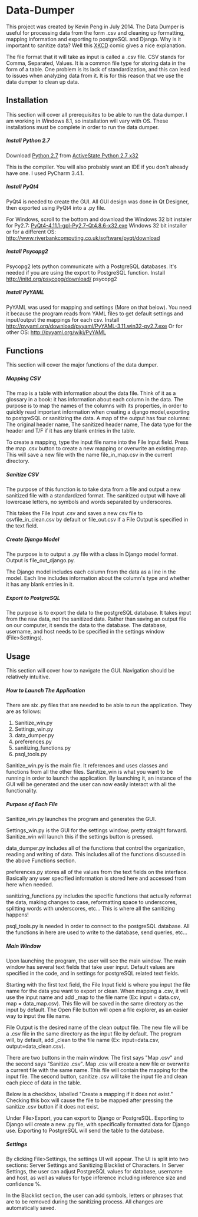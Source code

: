 Data-Dumper
===========
This project was created by Kevin Peng in July 2014. The Data Dumper is useful for processing data from the form .csv and cleaning up formatting, mapping information and exporting to postgreSQL and Django. Why is it important to sanitize data? Well this [XKCD](http://imgs.xkcd.com/comics/exploits_of_a_mom.png) comic gives a nice explanation.

The file format that it will take as input is called a .csv file. CSV stands for Comma, Separated, Values. It is a common file type for storing data in the form of a table. One problem is its lack of standardization, and this can lead to issues when analyzing data from it. It is for this reason that we use the data dumper to clean up data.

## Installation
This section will cover all prerequisites to be able to run the data dumper. I am working in Windows 8.1, so installation will vary with OS. These installations must be complete in order to run the data dumper.
##### Install Python 2.7
Download [Python 2.7](http://downloads.activestate.com/ActivePython/releases/2.7.6.9/ActivePython-2.7.6.9-win32-x86.msi) from [ActiveState Python 2.7 x32](http://www.activestate.com/activepython/downloads)

This is the compiler. You will also probably want an IDE if you don't already have one. I used PyCharm 3.4.1.
##### Install PyQt4
PyQt4 is needed to create the GUI. All GUI design was done in Qt Designer, then exported using PyQt4 into a .py file.

For Windows, scroll to the bottom and download the Windows 32 bit instaler for Py2.7:
[PyQt4-4.11.1-gpl-Py2.7-Qt4.8.6-x32.exe](http://sourceforge.net/projects/pyqt/files/PyQt4/PyQt-4.11.1/PyQt4-4.11.1-gpl-Py2.7-Qt4.8.6-x32.exe)	Windows 32 bit installer or for a different OS: http://www.riverbankcomputing.co.uk/software/pyqt/download
##### Install Psycopg2
Psycopg2 lets python communicate with a PostgreSQL databases. It's needed if you are using the export to PostgreSQL function. Install http://initd.org/psycopg/download/ psycopg2
##### Install PyYAML
PyYAML was used for mapping and settings (More on that below). You need it because the program reads from YAML files to get default settings and input/output the mappings for each csv.
Install http://pyyaml.org/download/pyyaml/PyYAML-3.11.win32-py2.7.exe Or for other OS:
http://pyyaml.org/wiki/PyYAML

## Functions
This section will cover the major functions of the data dumper.
##### Mapping CSV
The map is a table with information about the data file. Think of it as a glossary in a book: it has information about each column in the data. The purpose is to map the names of the columns with its properties, in order to quickly read important information when creating a django model,exporting to postgreSQL or sanitizing the data. A map of the output has four columns: The original header name, The sanitized header name, The data type for the header and T/F if it has any blank entries in the table.

To create a mapping, type the input file name into the File Input field. Press the map .csv button to create a new mapping or overwrite an existing map. This will save a new file with the name file_in_map.csv in the current directory.
##### Sanitize CSV
The purpose of this function is to take data from a file and output a new sanitized file with a standardized format. The sanitized output will have all lowercase letters, no symbols and words separated by underscores. 

This takes the File Input .csv and saves a new csv file to csvfile_in_clean.csv by default or file_out.csv if a File Output is specified in the text field.  
##### Create Django Model
The purpose is to output a .py file with a class in Django model format. Output is file_out_django.py. 

The Django model includes each column from the data as a line in the model. Each line includes information about the column's type and whether it has any blank entries in it.
##### Export to PostgreSQL
The purpose is to export the data to the postgreSQL database. It takes input from the raw data, not the sanitized data. Rather than saving an output file on our computer, it sends the data to the database. The database, username, and host needs to be specified in the settings window (File>Settings).

## Usage
This section will cover how to navigate the GUI. Navigation should be relatively intuitive.
##### How to Launch The Application
There are six .py files that are needed to be able to run the application. They are as follows:
1. Sanitize_win.py
2. Settings_win.py 
3. data_dumper.py
4. preferences.py
5. sanitizing_functions.py
6. psql_tools.py

Sanitize_win.py is the main file. It references and uses classes and functions from all the other files. Sanitize_win is what you want to be running in order to launch the application. By launching it, an instance of the GUI will be generated and the user can now easily interact with all the functionality. 

##### Purpose of Each File
Sanitize_win.py launches the program and generates the GUI.

Settings_win.py is the GUI for the settings window; pretty straight forward. Sanitize_win will launch this if the settings button is pressed.

data_dumper.py includes all of the functions that control the organization, reading and writing of data. This includes all of the functions discussed in the above Functions section.

preferences.py stores all of the values from the text fields on the interface. Basically any user specified information is stored here and accessed from here when needed.

sanitizing_functions.py includes the specific functions that actually reformat the data, making changes to case, reformatting space to underscores, splitting words with underscores, etc... This is where all the sanitizing happens!

psql_tools.py is needed in order to connect to the postgreSQL database. All the functions in here are used to write to the database, send queries, etc...

##### Main Window
Upon launching the program, the user will see the main window. The main window has several text fields that take user input. Default values are specified in the code, and in settings for postgreSQL related text fields.

Starting with the first text field, the File Input field is where you input the file name for the data you want to export or clean. When mapping a .csv, it will use the input name and add _map to the file name (Ex: input = data.csv, map = data_map.csv). This file will be saved in the same directory as the input by default. The Open File button will open a file explorer, as an easier way to input the file name. 

File Output is the desired name of the clean output file. The new file will be a .csv file in the same directory as the input file by default. The program will, by default, add _clean to the file name (Ex: input=data.csv, output=data_clean.csv).

There are two buttons in the main window. The first says "Map .csv" and the second says "Sanitize .csv". Map .csv will create a new file or overwrite a current file with the same name. This file will contain the mapping for the input file. The second button, sanitize .csv will take the input file and clean each piece of data in the table.

Below is a checkbox, labelled "Create a mapping if it does not exist." Checking this box will cause the file to be mapped after pressing the sanitize .csv button if it does not exist.

Under File>Export, you can export to Django or PostgreSQL. Exporting to Django will create a new .py file, with specifically formatted data for Django use. Exporting to PostgreSQL will send the table to the database.

##### Settings
By clicking File>Settings, the settings UI will appear. The UI is split into two sections: Server Settings and Sanitizing Blacklist of Characters. In Server Settings, the user can adjust PostgreSQL values for database, username and host, as well as values for type inference including inference size and confidence %. 

In the Blacklist section, the user can add symbols, letters or phrases that are to be removed during the sanitizing process. All changes are automatically saved.
